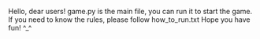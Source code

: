 Hello, dear users! game.py is the main file, you can run it to start the game.
If you need to know the rules, please follow how_to_run.txt
Hope you have fun! ^_^
